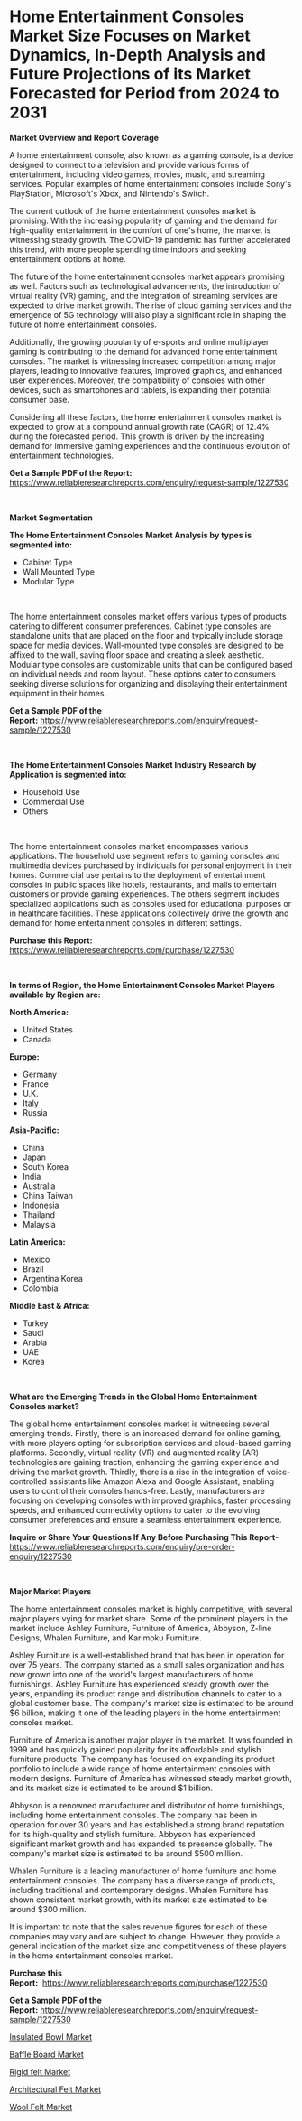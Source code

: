 <p><h1>Home Entertainment Consoles Market Size Focuses on Market Dynamics, In-Depth Analysis and Future Projections of its Market Forecasted for Period from 2024 to 2031</h1></p><p><strong>Market Overview and Report Coverage</strong></p>
<p><p>A home entertainment console, also known as a gaming console, is a device designed to connect to a television and provide various forms of entertainment, including video games, movies, music, and streaming services. Popular examples of home entertainment consoles include Sony's PlayStation, Microsoft's Xbox, and Nintendo's Switch.</p><p>The current outlook of the home entertainment consoles market is promising. With the increasing popularity of gaming and the demand for high-quality entertainment in the comfort of one's home, the market is witnessing steady growth. The COVID-19 pandemic has further accelerated this trend, with more people spending time indoors and seeking entertainment options at home.</p><p>The future of the home entertainment consoles market appears promising as well. Factors such as technological advancements, the introduction of virtual reality (VR) gaming, and the integration of streaming services are expected to drive market growth. The rise of cloud gaming services and the emergence of 5G technology will also play a significant role in shaping the future of home entertainment consoles.</p><p>Additionally, the growing popularity of e-sports and online multiplayer gaming is contributing to the demand for advanced home entertainment consoles. The market is witnessing increased competition among major players, leading to innovative features, improved graphics, and enhanced user experiences. Moreover, the compatibility of consoles with other devices, such as smartphones and tablets, is expanding their potential consumer base.</p><p>Considering all these factors, the home entertainment consoles market is expected to grow at a compound annual growth rate (CAGR) of 12.4% during the forecasted period. This growth is driven by the increasing demand for immersive gaming experiences and the continuous evolution of entertainment technologies.</p></p>
<p><strong>Get a Sample PDF of the Report:</strong> <a href="https://www.reliableresearchreports.com/enquiry/request-sample/1227530">https://www.reliableresearchreports.com/enquiry/request-sample/1227530</a></p>
<p>&nbsp;</p>
<p><strong>Market Segmentation</strong></p>
<p><strong>The Home Entertainment Consoles Market Analysis by types is segmented into:</strong></p>
<p><ul><li>Cabinet Type</li><li>Wall Mounted Type</li><li>Modular Type</li></ul></p>
<p>&nbsp;</p>
<p><p>The home entertainment consoles market offers various types of products catering to different consumer preferences. Cabinet type consoles are standalone units that are placed on the floor and typically include storage space for media devices. Wall-mounted type consoles are designed to be affixed to the wall, saving floor space and creating a sleek aesthetic. Modular type consoles are customizable units that can be configured based on individual needs and room layout. These options cater to consumers seeking diverse solutions for organizing and displaying their entertainment equipment in their homes.</p></p>
<p><strong>Get a Sample PDF of the Report:</strong>&nbsp;<a href="https://www.reliableresearchreports.com/enquiry/request-sample/1227530">https://www.reliableresearchreports.com/enquiry/request-sample/1227530</a></p>
<p>&nbsp;</p>
<p><strong>The Home Entertainment Consoles Market Industry Research by Application is segmented into:</strong></p>
<p><ul><li>Household Use</li><li>Commercial Use</li><li>Others</li></ul></p>
<p>&nbsp;</p>
<p><p>The home entertainment consoles market encompasses various applications. The household use segment refers to gaming consoles and multimedia devices purchased by individuals for personal enjoyment in their homes. Commercial use pertains to the deployment of entertainment consoles in public spaces like hotels, restaurants, and malls to entertain customers or provide gaming experiences. The others segment includes specialized applications such as consoles used for educational purposes or in healthcare facilities. These applications collectively drive the growth and demand for home entertainment consoles in different settings.</p></p>
<p><strong>Purchase this Report:</strong>&nbsp; <a href="https://www.reliableresearchreports.com/purchase/1227530">https://www.reliableresearchreports.com/purchase/1227530</a></p>
<p>&nbsp;</p>
<p><strong>In terms of Region, the Home Entertainment Consoles Market Players available by Region are:</strong></p>
<p>
    <p> <strong> North America: </strong>
        <ul>
            <li>United States</li>
            <li>Canada</li>
        </ul>
        </p> 
    <p> <strong> Europe: </strong>
        <ul>
            <li>Germany</li>
            <li>France</li>
            <li>U.K.</li>
            <li>Italy</li>
            <li>Russia</li>
        </ul>
        </p> 
    <p> <strong> Asia-Pacific: </strong>
        <ul>
            <li>China</li>
            <li>Japan</li>
            <li>South Korea</li>
            <li>India</li>
            <li>Australia</li>
            <li>China Taiwan</li>
            <li>Indonesia</li>
            <li>Thailand</li>
            <li>Malaysia</li>
        </ul>
        </p> 
    <p> <strong> Latin America: </strong>
        <ul>
            <li>Mexico</li>
            <li>Brazil</li>
            <li>Argentina Korea</li>
            <li>Colombia</li>
        </ul>
        </p> 
    <p> <strong> Middle East & Africa: </strong>
        <ul>
            <li>Turkey</li>
            <li>Saudi</li>
            <li>Arabia</li>
            <li>UAE</li>
            <li>Korea</li>
        </ul>
    </p>
    </p>
<p>&nbsp;</p>
<p><strong>What are the Emerging Trends in the Global Home Entertainment Consoles market?</strong></p>
<p><p>The global home entertainment consoles market is witnessing several emerging trends. Firstly, there is an increased demand for online gaming, with more players opting for subscription services and cloud-based gaming platforms. Secondly, virtual reality (VR) and augmented reality (AR) technologies are gaining traction, enhancing the gaming experience and driving the market growth. Thirdly, there is a rise in the integration of voice-controlled assistants like Amazon Alexa and Google Assistant, enabling users to control their consoles hands-free. Lastly, manufacturers are focusing on developing consoles with improved graphics, faster processing speeds, and enhanced connectivity options to cater to the evolving consumer preferences and ensure a seamless entertainment experience.</p></p>
<p><strong>Inquire or Share Your Questions If Any Before Purchasing This Report</strong>- <a href="https://www.reliableresearchreports.com/enquiry/pre-order-enquiry/1227530">https://www.reliableresearchreports.com/enquiry/pre-order-enquiry/1227530</a></p>
<p>&nbsp;</p>
<p><strong>Major Market Players</strong></p>
<p><p>The home entertainment consoles market is highly competitive, with several major players vying for market share. Some of the prominent players in the market include Ashley Furniture, Furniture of America, Abbyson, Z-line Designs, Whalen Furniture, and Karimoku Furniture.</p><p>Ashley Furniture is a well-established brand that has been in operation for over 75 years. The company started as a small sales organization and has now grown into one of the world's largest manufacturers of home furnishings. Ashley Furniture has experienced steady growth over the years, expanding its product range and distribution channels to cater to a global customer base. The company's market size is estimated to be around $6 billion, making it one of the leading players in the home entertainment consoles market.</p><p>Furniture of America is another major player in the market. It was founded in 1999 and has quickly gained popularity for its affordable and stylish furniture products. The company has focused on expanding its product portfolio to include a wide range of home entertainment consoles with modern designs. Furniture of America has witnessed steady market growth, and its market size is estimated to be around $1 billion.</p><p>Abbyson is a renowned manufacturer and distributor of home furnishings, including home entertainment consoles. The company has been in operation for over 30 years and has established a strong brand reputation for its high-quality and stylish furniture. Abbyson has experienced significant market growth and has expanded its presence globally. The company's market size is estimated to be around $500 million.</p><p>Whalen Furniture is a leading manufacturer of home furniture and home entertainment consoles. The company has a diverse range of products, including traditional and contemporary designs. Whalen Furniture has shown consistent market growth, with its market size estimated to be around $300 million.</p><p>It is important to note that the sales revenue figures for each of these companies may vary and are subject to change. However, they provide a general indication of the market size and competitiveness of these players in the home entertainment consoles market.</p></p>
<p><strong>Purchase this Report:</strong>&nbsp;&nbsp;<a href="https://www.reliableresearchreports.com/purchase/1227530">https://www.reliableresearchreports.com/purchase/1227530</a></p>
<p></p>
<p><strong>Get a Sample PDF of the Report:</strong>&nbsp;<a href="https://www.reliableresearchreports.com/enquiry/request-sample/1227530">https://www.reliableresearchreports.com/enquiry/request-sample/1227530</a></p>
<p><p><a href="https://github.com/elizabethdagraca/Market-Research-Report-List-1/blob/main/insulated-bowl-market.md">Insulated Bowl Market</a></p><p><a href="https://github.com/indrystar/Market-Research-Report-List-1/blob/main/baffle-board-market.md">Baffle Board Market</a></p><p><a href="https://github.com/juniordelafrance/Market-Research-Report-List-1/blob/main/rigid-felt-market.md">Rigid felt Market</a></p><p><a href="https://github.com/irfadac/Market-Research-Report-List-1/blob/main/architectural-felt-market.md">Architectural Felt Market</a></p><p><a href="https://github.com/yoshih12/Market-Research-Report-List-1/blob/main/wool-felt-market.md">Wool Felt Market</a></p></p>